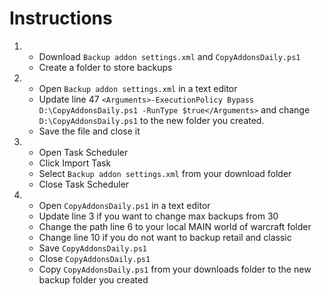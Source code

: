 # Instructions

1. 
    * Download `Backup addon settings.xml` and `CopyAddonsDaily.ps1`
    * Create a folder to store backups
2. 
    * Open `Backup addon settings.xml` in a text editor
    * Update line 47 `<Arguments>-ExecutionPolicy Bypass D:\CopyAddonsDaily.ps1 -RunType $true</Arguments>` and change `D:\CopyAddonsDaily.ps1` to the new folder you created. 
    * Save the file and close it
3. 
    * Open Task Scheduler
    * Click Import Task
    * Select `Backup addon settings.xml` from your download folder
    * Close Task Scheduler
4. 
    * Open `CopyAddonsDaily.ps1` in a text editor
    * Update line 3 if you want to change max backups from 30
    * Change the path line 6 to your local MAIN world of warcraft folder
    * Change line 10 if you do not want to backup retail and classic
    * Save `CopyAddonsDaily.ps1`
    * Close `CopyAddonsDaily.ps1`
    * Copy `CopyAddonsDaily.ps1` from your downloads folder to the new backup folder you created 